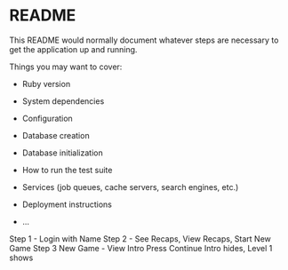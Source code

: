# README

This README would normally document whatever steps are necessary to get the
application up and running.

Things you may want to cover:

* Ruby version

* System dependencies

* Configuration

* Database creation

* Database initialization

* How to run the test suite

* Services (job queues, cache servers, search engines, etc.)

* Deployment instructions

* ...

Step 1 - Login with Name
Step 2 - See Recaps, View Recaps, Start New Game
Step 3 New Game - View Intro
  Press Continue
  Intro hides, Level 1 shows
